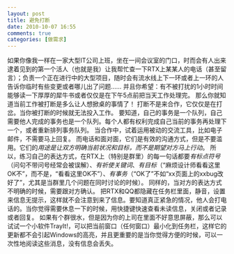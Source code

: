 ```yaml
---
layout: post
title: 避免打断
date: 2010-10-07 16:55
comments: true
categories: [做需求]
---
```

如果你像我一样在一家大型IT公司上班，坐在一间会议室的门口，时而会有人出来逮着见到的第一个活人（也就是我）让我帮忙查一下RTX上某某人的电话（甚至留言）；负责一个正在进行中的大型项目，随时会有流水线上下一环或者上一环的人告诉你临时有些变更或者哪儿出了问题……
并且你希望：有不被打扰的1小时时间能够读一下厚厚的犀牛书或者仅仅是在下午5点前把当天工作处理完。
那么你就知道当前工作被打断是多么让人想掀桌的事情了！
打断不是来合作，它仅仅是在打岔。当你被打断的时候就无法投入工作。
要知道，自己的事务是一个队列，自己需要他人完成的事务也是一个队列。每个人都有权利完成自己当前的事务再处理下一个，或者重新排列事务队列。
当合作中，试着运用被动的交流工具，比如电子邮件，不需要马上回复。
而电话和面对面，它们是有效的沟通方式，但是不要滥用。它们的<em>用途是让双方明确当前状况和目标，而不是期望对方马上行动</em>。
所以，练习自己的表达方式，在RTX上（特别是群里）的每一句话都要<em>有标点符号</em>（问句不带问号经常会被误解）、<em>有祈使关键词</em>、<em>有目标</em>（“麻烦设计师看看这里OK不”，而不是，“看看这里OK不”）、<em>有事务</em>（“OK了”不如“xx页面上的xxbug改好了”，尤其是当群里几个问题在同时讨论的时候）。
同样的，当对方的表达方式不明确的时候，需要跟对方确认。
把RTX和QQ都隐藏在任务栏里面，静音，设置来信息无提示，这样就不会注意到来了信息。要知道真正紧急的情况，他人会打电话的。当你觉得需要休息一下的时候，用快捷键快速查看未读信息，关闭或者记录或者回复。
如果有个群很水，但是因为你的上司在里面不好意思屏蔽，那么可以试试一个小软件TrayIt!，可以把当前窗口（任何窗口）最小化到任务栏，这样它的更新都不会引起Windows的高亮，并且更重要的是当你觉得方便的时候，可以一次性地阅读这些消息，没有信息会丢失。

